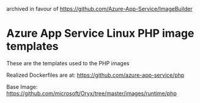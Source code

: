 archived in favour of https://github.com/Azure-App-Service/ImageBuilder

# Azure App Service Linux PHP image templates

These are the templates used to the PHP images

Realized Dockerfiles are at: https://github.com/azure-app-service/php

Base Image: https://github.com/microsoft/Oryx/tree/master/images/runtime/php
